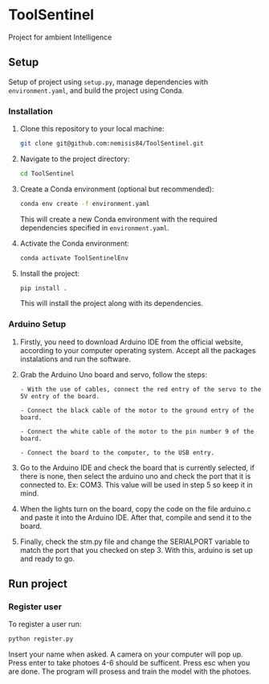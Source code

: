 # ToolSentinel
Project for ambient Intelligence

## Setup
Setup of project using `setup.py`, manage dependencies with `environment.yaml`, and build the project using Conda.

### Installation

1. Clone this repository to your local machine:

   ```bash
   git clone git@github.com:nemisis84/ToolSentinel.git
   ```

2. Navigate to the project directory:

   ```bash
   cd ToolSentinel
   ```

3. Create a Conda environment (optional but recommended):
  
   ```bash
   conda env create -f environment.yaml
   ```

   This will create a new Conda environment with the required dependencies specified in `environment.yaml`.

4. Activate the Conda environment:

   ```bash
   conda activate ToolSentinelEnv
   ```

5. Install the project:

   ```bash
   pip install .
   ```

   This will install the project along with its dependencies.

### Arduino Setup

1. Firstly, you need to download Arduino IDE from the official website, according to your computer operating system. Accept all the packages instalations and run the software.

2. Grab the Arduino Uno board and servo, follow the steps:
   ```
   - With the use of cables, connect the red entry of the servo to the 5V entry of the board.

   - Connect the black cable of the motor to the ground entry of the board.

   - Connect the white cable of the motor to the pin number 9 of the board.
   
   - Connect the board to the computer, to the USB entry.
   ```
3. Go to the Arduino IDE and check the board that is currently selected, if there is none, then select the arduino uno and check the port that it is connected to. Ex: COM3. This value will be used in step 5 so keep it in mind.

4. When the lights turn on the board, copy the code on the file arduino.c and paste it into the Arduino IDE. After that, compile and send it to the board.

5. Finally, check the stm.py file and change the SERIALPORT variable to match the port that you checked on step 3. With this, arduino is set up and ready to go.


## Run project

### Register user

To register a user run:

   ```bash
   python register.py
   ```
Insert your name when asked. A camera on your computer will pop up. Press enter to take photoes 4-6 should be sufficent. Press esc when you are done. The program will prosess and train the model with the photoes. 